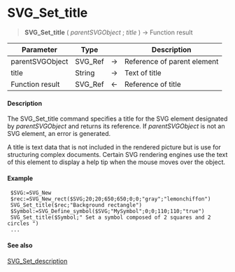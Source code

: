 # SVG_Set_title

>**SVG_Set_title** ( *parentSVGObject* ; *title* ) -> Function result

| Parameter | Type |  | Description |
| --- | --- | --- | --- |
| parentSVGObject | SVG_Ref | &#8594; | Reference of parent element |
| title | String | &#8594; | Text of title |
| Function result | SVG_Ref | &#8592; | Reference of title |



#### Description 

The SVG\_Set\_title command specifies a title for the SVG element designated by *parentSVGObject* and returns its reference. If *parentSVGObject* is not an SVG element, an error is generated.

A title is text data that is not included in the rendered picture but is use for structuring complex documents. Certain SVG rendering engines use the text of this element to display a help tip when the mouse moves over the object.

#### Example 

```4d
 $SVG:=SVG_New
 $rec:=SVG_New_rect($SVG;20;20;650;650;0;0;"gray";"lemonchiffon")
 SVG_Set_title($rec;"Background rectangle")
 $Symbol:=SVG_Define_symbol($SVG;"MySymbol";0;0;110;110;"true")
 SVG_Set_title($Symbol;" Set a symbol composed of 2 squares and 2 circles ")
 ...
```

#### See also 

[SVG\_Set\_description](SVG_Set_description.md)  